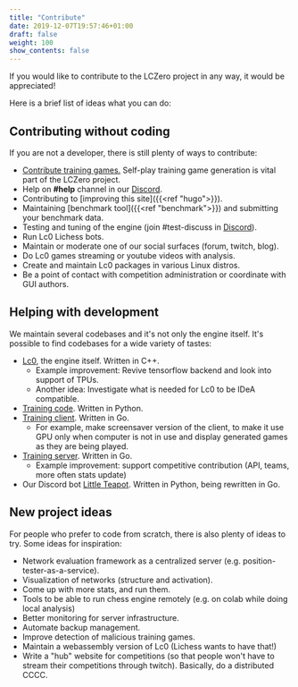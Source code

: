 ```yaml
---
title: "Contribute"
date: 2019-12-07T19:57:46+01:00
draft: false
weight: 100
show_contents: false
---
```


If you would like to contribute to the LCZero project in any way, it would be
appreciated!

Here is a brief list of ideas what you can do:

## Contributing without coding

If you are not a developer, there is still plenty of ways to contribute:

* [Contribute training games.](https://github.com/LeelaChessZero/lc0/wiki/Contributing-Training-Games)
Self-play training game generation is vital part of the LCZero project.
* Help on **#help** channel in our [Discord](https://discord.gg/pKujYxD).
* Contributing to [improving this site]({{<ref "hugo">}}).
* Maintaining [benchmark tool]({{<ref "benchmark">}}) and submitting your
  benchmark data.
* Testing and tuning of the engine (join #test-discuss in [Discord](https://discord.gg/pKujYxD)).
* Run Lc0 Lichess bots.
* Maintain or moderate one of our social surfaces (forum, twitch, blog).
* Do Lc0 games streaming or youtube videos with analysis.
* Create and maintain Lc0 packages in various Linux distros.
* Be a point of contact with competition administration or coordinate with GUI
  authors.

## Helping with development

We maintain several codebases and it's not only the engine itself.
It's possible to find codebases for a wide variety of tastes:

* [Lc0](https://github.com/LeelaChessZero/lc0), the engine itself. Written in C++.
    * Example improvement: Revive tensorflow backend and look into support of TPUs.
    * Another idea: Investigate what is needed for Lc0 to be IDeA compatible.
* [Training code](https://github.com/LeelaChessZero/lczero-training). Written in Python.
* [Training client](https://github.com/LeelaChessZero/lczero-client). Written in Go.
    * For example, make screensaver version of the client, to make it use GPU only when
    computer is not in use and display generated games as they are being played.
* [Training server](https://github.com/LeelaChessZero/lczero-server). Written in Go.
    * Example improvement: support competitive contribution (API, teams, more often stats update)
* Our Discord bot [Little Teapot](https://github.com/LeelaChessZero/little-teapot).
Written in Python, being rewritten in Go.

## New project ideas

For people who prefer to code from scratch, there is also plenty of ideas to try.
Some ideas for inspiration:

* Network evaluation framework as a centralized server (e.g. position-tester-as-a-service).
* Visualization of networks (structure and activation).
* Come up with more stats, and run them.
* Tools to be able to run chess engine remotely (e.g. on colab while doing local analysis)
* Better monitoring for server infrastructure.
* Automate backup management.
* Improve detection of malicious training games.
* Maintain a webassembly version of Lc0 (Lichess wants to have that!)
* Write a "hub" website for competitions (so that people won't have to stream
their competitions through twitch). Basically, do a distributed CCCC.
